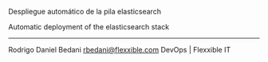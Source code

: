 Despliegue automático de la pila elasticsearch

Automatic deployment of the elasticsearch stack

---
Rodrigo Daniel Bedani
rbedani@flexxible.com
DevOps | Flexxible IT